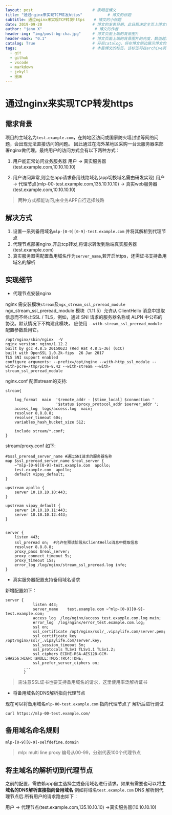 ```yaml
---  
layout: post                          # 表明是博文  
title: "通过nginx来实现TCP转发https"           # 博文的标题  
subtitle: 通过nginx来实现TCP转发https    # 博文的小标题  
date: 2019-09-20                      # 博文的发表日期，此日期决定主页上博文的先后顺序  
author: "jano X"                       # 博文的作者  
header-img: "img/post-bg-cka.jpg"     # 博文页面上端的背景图片  
header-mask: "0.1"                    # 博文页面上端的背景图片的亮度，数值越大越黑暗  
catalog: True                         # 开启catalog，将在博文侧边展示博文的结构  
tags:                                 # 本篇博文的标签，该标签将在archive页面中对博文进行分类  
  - git  
  - github  
  - vscode  
  - markdown  
  - jekyll  
  - 图床  
---  
```

# 通过nginx来实现TCP转发https
## 需求背景
项目的主域名为`test.example.com`，在跨地区访问或国家防火墙封锁等网络问题，会出现无法直接访问的问题。
因此通过在海外某地区采购一台云服务器来部署nginx做代理。最终用户的访问方式会有以下两种方式：

1. 用户能正常访问业务服务器
用户 -> 真实服务器(test.example.com,10.10.10.10)

2. 用户访问异常,则会在app请求备用线路域名(app切换域名需由研发实现)
用户 -> 代理节点(mlp-00-test.example.com,135.10.10.10) -> 真实web服务器(test.example.com,10.10.10.10)

> 两种方式都能访问,由业务APP自行选择线路

## 解决方式
1. 设置一系列备用域名`mlp-[0-9][0-9]-test.example.com` 并将其解析到代理节点
2. 代理节点部署nginx,开启tcp转发,将请求转发到后端真实服务器(test.example.com)
3. 真实服务器需配置备用域名作为`server_name`,若开启https，还需证书支持备用域名的解析

## 实现细节
- 代理节点安装nginx

nginx 需安装模块`stream`及`ngx_stream_ssl_preread_module `ngx_stream_ssl_preread_module 模块（1.11.5）允许从 ClientHello 
消息中提取信息而不终止SSL / TLS，例如，通过 SNI 请求的服务器名称或 ALPN 中公布的协议。默认情况下不构建此模块，
应使用 `--with-stream_ssl_preread_module` 配置参数启用它。

```
/opt/nginx/sbin/nginx  -V
nginx version: nginx/1.12.2
built by gcc 4.8.5 20150623 (Red Hat 4.8.5-36) (GCC) 
built with OpenSSL 1.0.2k-fips  26 Jan 2017
TLS SNI support enabled
configure arguments: --prefix=/opt/nginx --with-http_ssl_module --with-pcre=/tmp/pcre-8.42 --with-stream --with-stream_ssl_preread_module
```

nginx.conf 配置stream的支持:
```
stream{

    log_format  main  '$remote_addr - [$time_local] $connection '
                      '$status $proxy_protocol_addr $server_addr ';
    access_log  logs/access.log  main;
    resolver 8.8.8.8;
    resolver_timeout 60s;
    variables_hash_bucket_size 512;

    include stream/*.conf;
}
```
stream/proxy.conf 如下:
```
#$ssl_preread_server_name #通过SNI请求的服务器名称
map $ssl_preread_server_name $real_server {
    ~^mlp-[0-9][0-9]-test.example.com  apollo;
    test.example.com  apollo;
    default vipay_default;
}

upstream apollo {
    server 10.10.10.10:443;
}

upstream vipay_default {
    server 10.10.10.11:443;
    server 10.10.10.12:443;
}


server {
    listen 443;
    ssl_preread on;  #允许在预读阶段从ClientHello消息中提取信息
    resolver 8.8.8.8;
    proxy_pass $real_server;
    proxy_connect_timeout 5s;
    proxy_timeout 15s;
    error_log /log/nginx/stream_ssl_preread.log info;
}
```

- 真实服务器配置支持备用域名请求

新增配置如下：
```
server {
            listen 443;
            server_name    test.example.com ~^mlp-[0-9][0-9]-test.example.com;
            access_log  /log/nginx/access_test.example.com.log main;
            error_log  /log/nginx/error_test.example.com.log;
            ssl on;
            ssl_certificate /opt/nginx/ssl/_.vipaylife.com/server.pem;
            ssl_certificate_key     /opt/nginx/ssl/_.vipaylife.com/server.key;
            ssl_session_timeout 5m;
            ssl_protocols TLSv1 TLSv1.1 TLSv1.2;
            ssl_ciphers ECDHE-RSA-AES128-GCM-SHA256:HIGH:!aNULL:!MD5:!RC4:!DHE;
            ssl_prefer_server_ciphers on;
		...
	    }
```

> 需注意SSL证书也要支持备用域名的请求，这里使用率泛解析证书

- 将备用域名的DNS解析指向代理节点

现在可以将备用域名`mlp-00-test.example.com` 指向代理节点了
解析后进行测试
```
curl https://mlp-00-test.example.com/
```

## 备用域名命名规则
```
mlp-[0-9][0-9]-selfdefine.domain 
```
> mlp: multi line proxy 编号从00-99，分别代表100个代理节点

## 将主域名的解析切到代理节点
之前的配置，需依赖app自主选择主或备用域名进行请求。如果有需要也可以将**主域名的DNS解析直接指向备用域名**
例如将域名`test.example.com` DNS 解析到代理节点后.所有用户的请求路由如下：

用户 -> 代理节点(test.example.com,135.10.10.10) ->真实服务器(10.10.10.10)
